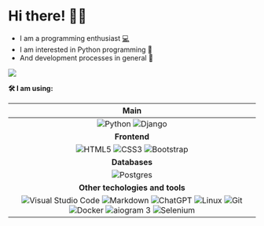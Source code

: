 <!---
imper-dom/imper-dom is a ✨ special ✨ repository because its `README.md` (this file) appears on your GitHub profile.
You can click the Preview link to take a look at your changes.
--->
# Hi there! :wave::sunglasses:
- I am a programming enthusiast [:computer:](http://google.com) 
- I am interested in Python programming :snake: 
- And development processes in general :repeat:

<a href="https://www.codewars.com/users/imper-dom"><img src="https://www.codewars.com/users/imper-dom/badges/micro"/></a>

<b>🛠️ I am using:</b>

|Main|
|:-:|
|<img src="https://img.shields.io/badge/Python-%2314354c.svg?logo=Python&logoColor=white&style=flat" alt="Python"/> <img src="https://img.shields.io/badge/Django-%23092e20.svg?logo=django&logoColor=white&style=flat" alt="Django"/>|
|**Frontend**|
|<img src="https://img.shields.io/badge/HTML5-%23e34f26.svg?logo=html5&logoColor=white&style=flat" alt="HTML5"/> <img src="https://img.shields.io/badge/CSS3-%231572b6.svg?logo=css3&logoColor=white&style=flat" alt="CSS3"/> <img src="https://img.shields.io/badge/Bootstrap-%237952b3.svg?logo=bootstrap&logoColor=white&style=flat" alt="Bootstrap"/>|
|**Databases**|
|<img src="https://img.shields.io/badge/Postgres-%23336791.svg?logo=postgresql&logoColor=white&style=flat" alt="Postgres"/>|
|**Other techologies and tools**|
|<img src="https://img.shields.io/badge/VS%20Code-0078d7.svg?style=flat&logo=visual-studio-code&logoColor=white" alt="Visual Studio Code"/> <img src="https://img.shields.io/badge/Markdown-%23000000.svg?style=flat&logo=markdown&logoColor=white" alt="Markdown"/> <img src="https://img.shields.io/badge/ChatGPT-%23000000.svg?style=flat&logo=openai&logoColor=white" alt="ChatGPT"/> <img src="https://img.shields.io/badge/Linux-%23fcc624.svg?logo=linux&logoColor=white&style=flat" alt="Linux"/> <img src="https://img.shields.io/badge/git-%23d22128.svg?logo=git&logoColor=white&style=flat" alt="Git"/> <img src="https://img.shields.io/badge/Docker-%230db7ed.svg?style=flat&logo=docker&logoColor=white" alt="Docker"/> <img src="https://img.shields.io/badge/aiogram 3-%2300ADD8.svg?style=flat&logo=telegram&logoColor=white" alt="aiogram 3"/> <img src="https://img.shields.io/badge/Selenium-%23009639.svg?style=flat&logo=selenium&logoColor=white" alt="Selenium"/>|



<!---
| :pencil: **Tech Blog**| <a href="https://medium.com/@pavel.loginov.dev"><img src="https://img.shields.io/badge/Medium-12100E?style=flat&logo=medium&logoColor=white" alt="Medium" /></a> <a href="https://teletype.in/@loginovpavel"><img src="https://img.shields.io/badge/Teletype-2CA5E0?style=flat&logoColor=white" alt="Teletype" /></a>|
|:-|:-|
| 🚀 **Exist on**| <a href="https://www.codewars.com/users/-welel-"><img src="https://www.codewars.com/users/-welel-/badges/micro" /></a> <a href="https://stepik.org/users/45294126"><img src="https://img.shields.io/badge/Stekip-12100E?style=flat&logoColor=white" alt="Stepik" /></a>|
| :envelope: **My Contacts**| <a href="https://t.me/weleldev"><img src="https://img.shields.io/badge/@weleldev-2CA5E0?style=flat&logo=telegram&logoColor=white" alt="@weleldev" /></a> <a href="mailto:pavel.loginov.dev@gmail.com"><img src="https://img.shields.io/badge/-pavel.loginov.dev@gmail.com-%2314354c.svg?style=flat&logo=gmail&logoColor=red" alt="pavel.loginov.dev@gmail.com" /></a> |
--->
